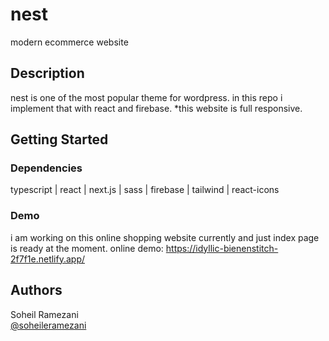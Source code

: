 # nest

modern ecommerce website

## Description

nest is one of the most popular theme for wordpress. in this repo i implement that with react and firebase. 
*this website is full responsive.

## Getting Started

### Dependencies

typescript | react | next.js | sass | firebase | tailwind | react-icons

### Demo

i am working on this online shopping website currently and just index page is ready at the moment.
online demo:
https://idyllic-bienenstitch-2f7f1e.netlify.app/


## Authors

 Soheil Ramezani  
 [@soheileramezani](https://t.me/soheileramezani)
